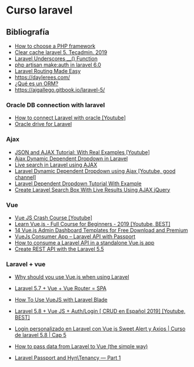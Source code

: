 # Curso laravel

## Bibliografía

* [How to choose a PHP framework](https://opensource.com/business/16/6/which-php-framework-right-you)
* [Clear cache laravel 5. Tecadmin. 2019](https://tecadmin.net/clear-cache-laravel-5/) 
* [Laravel Underscores __() Function](https://tutsforweb.com/laravel-underscores-__-function-for-localization-based-translations/)
* [php artisan make:auth in laravel 6.0](https://dev.to/msamgan/php-artisan-make-auth-in-laravel-6-0-hc) 
* [Laravel Routing Made Easy](https://www.larashout.com/laravel-routing-made-easy)
* https://daylerees.com/
* [¿Qué es un ORM?](https://www.campusmvp.es/recursos/post/que-es-un-orm.aspx)
* https://ajgallego.gitbook.io/laravel-5/

### Oracle DB connection with laravel

* [How to connect Laravel with oracle [Youtube]](https://www.youtube.com/watch?v=i9C2thlgOg8)
* [Oracle drive for Laravel](https://github.com/yajra/laravel-oci8)

### Ajax

* [JSON and AJAX Tutorial: With Real Examples [Youtube]](https://www.youtube.com/watch?v=rJesac0_Ftw)
* [Ajax Dynamic Dependent Dropdown in Laravel](https://www.webslesson.info/2018/03/ajax-dynamic-dependent-dropdown-in-laravel.html)
* [Live search in Laravel using AJAX](https://www.webslesson.info/2018/04/live-search-in-laravel-using-ajax.html)
* [Laravel Dynamic Dependent Dropdown using Ajax [Youtube, good channel]](https://www.youtube.com/watch?v=c7-HkztGahM&list=PLxl69kCRkiI0rS3u_4hFDA1nyqol4MMZe&index=14)
* [Laravel Dependent Dropdown Tutorial With Example](https://investmentnovel.com/laravel-dependent-dropdown-tutorial-with-example/)
* [Create Laravel Search Box With Live Results Using AJAX jQuery](https://www.cloudways.com/blog/live-search-laravel-ajax/)

### Vue

* [Vue JS Crash Course [Youtube]](https://www.youtube.com/watch?v=Wy9q22isx3U)
* [Learn Vue.js - Full Course for Beginners - 2019 [Youtube, BEST]](https://www.youtube.com/watch?v=4deVCNJq3qc)
* [14 Vue.js Admin Dashboard Templates for Free Download and Premium](https://superdevresources.com/vuejs-admin-templates/)
* [VueJs Consumer App – Laravel API with Passport](https://justlaravel.com/vuejs-consumer-app-laravel-api-passport/)
* [How to consume a Laravel API in a standalone Vue.js app](https://learninglaravel.net/how-to-consume-a-laravel-api-in-a-standalone-vuejs-app)
* [Create REST API with the Laravel 5.5](https://arjunphp.com/create-rest-laravel-framework/)

### Laravel + vue

* [Why should you use Vue.js when using Laravel](https://blog.pusher.com/why-vuejs-laravel/)

* [Laravel 5.7 + Vue + Vue Router = SPA](https://medium.com/@weehong/laravel-5-7-vue-vue-router-spa-5e07fd591981)
* [How To Use VueJS with Laravel Blade](https://vegibit.com/how-to-use-vuejs-with-laravel-blade/)

* [Laravel 5.8 + Vue JS + Auth/Login [ CRUD en Español 2019] [Youtube, BEST]](https://www.youtube.com/watch?v=QW4dMbFxv3c)

* [Login personalizado en Laravel con Vue js Sweet Alert y Axios | Curso de laravel 5.8 | Cap 5](https://www.youtube.com/watch?v=JAf_eeqxyTY)
* [How to pass data from Laravel to Vue (the simple way)](https://codersdiaries.com/pass-data-laravel-vue/)
* [Laravel Passport and Hyn\Tenancy — Part 1](https://medium.com/@sadnub/hyn-tenancy-5-2-and-laravel-passport-a0d11c5a08eb)